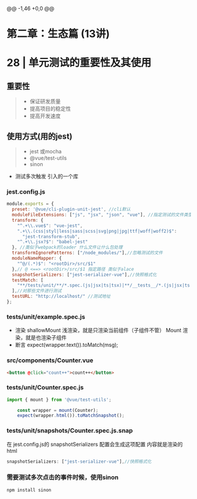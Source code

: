 @@ -1,46 +0,0 @@
# 第二章：生态篇 (13讲)


# 28 | 单元测试的重要性及其使用
## 重要性
>- 保证研发质量
>- 提高项目的稳定性
>- 提高开发速度
## 使用方式(用的jest)
>- jest 或mocha 
>- @vue/test-utils
>- sinon
  - 测试多次触发 引入的一个库
### jest.config.js
```js
module.exports = {
  preset: '@vue/cli-plugin-unit-jest', //cli默认
  moduleFileExtensions: ["js", "jsx", "json", "vue"], //指定测试的文件类型
  transform: {
    "^.+\\.vue$": "vue-jest",
    ".+\\.(css|styl|less|sass|scss|svg|png|jpg|ttf|woff|woff2)$":
      "jest-transform-stub",
    "^.+\\.jsx?$": "babel-jest"
  }, //类似于webpack的loader 什么文件让什么包处理
  transformIgnorePatterns: ["/node_modules/"],//忽略测试的文件
  moduleNameMapper: {
    "^@/(.*)$": "<rootDir>/src/$1"
  },// @ <==> <rootDir>/src/$1 指定路径 类似于alace
  snapshotSerializers: ["jest-serializer-vue"],//快照格式化
  testMatch: [
    "**/tests/unit/**/*.spec.(js|jsx|ts|tsx)|**/__tests__/*.(js|jsx|ts|tsx)"
  ],//对那些文件进行测试
  testURL: "http://localhost/" //测试地址
};
```
### tests/unit/example.spec.js
- 渲染
shallowMount 浅渲染，就是只渲染当前组件（子组件不管）
Mount 渲染，就是也渲染子组件
- 断言
 expect(wrapper.text()).toMatch(msg);

### src/components/Counter.vue
```html
<button @click="count++">count++</button>
```
### tests/unit/Counter.spec.js
```js
import { mount } from '@vue/test-utils';

    const wrapper = mount(Counter);
    expect(wrapper.html()).toMatchSnapshot();
```
### tests/unit/__snapshots__/Counter.spec.js.snap
在 jest.config.js的 snapshotSerializers 配置会生成这项配置 内容就是渲染的html
```js
snapshotSerializers: ["jest-serializer-vue"],//快照格式化
```
### 需要测试多次点击的事件时候，使用sinon
```bash
npm install sinon
```

